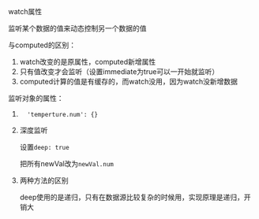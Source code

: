 watch属性

监听某个数据的值来动态控制另一个数据的值

与computed的区别：

1. watch改变的是原属性，computed新增属性
2. 只有值改变才会监听（设置immediate为true可以一开始就监听）
3. computed计算的值是有缓存的，而watch没用，因为watch没新增数据

监听对象的属性：

1. `  'temperture.num': {}`

2. 深度监听

   设置`deep: true`

   把所有newVal改为`newVal.num`

3. 两种方法的区别

   deep使用的是递归，只有在数据源比较复杂的时候用，实现原理是递归，开销大

